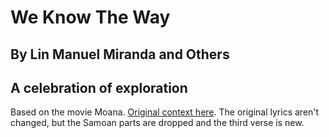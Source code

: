 # We Know The Way
## By Lin Manuel Miranda and Others
## A celebration of exploration

Based on the movie Moana.  [Original context
here](https://www.youtube.com/watch?v=ubZrAmRxy_M).  The original
lyrics aren't changed, but the Samoan parts are dropped and the third
verse is new.